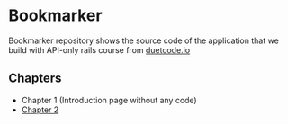 # Bookmarker

Bookmarker repository shows the source code of the application that we build with API-only rails course from [duetcode.io](https://duetcode.io/rails-api-only-course)

## Chapters

- Chapter 1 (Introduction page without any code)
- [Chapter 2](https://github.com/duetcode/bookmarker/commits/chapter-2)
